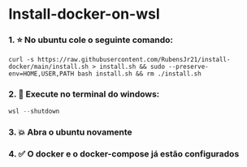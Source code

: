 # Install-docker-on-wsl
### 1. :star: No ubuntu cole o seguinte comando:
```shell
curl -s https://raw.githubusercontent.com/RubensJr21/install-docker/main/install.sh > install.sh && sudo --preserve-env=HOME,USER,PATH bash install.sh && rm ./install.sh
```
### 2. :star2: Execute no terminal do windows:
```powershell
wsl --shutdown
```
### 3. :boom: Abra o ubuntu novamente

### 4. :white_check_mark: O docker e o docker-compose já estão configurados
